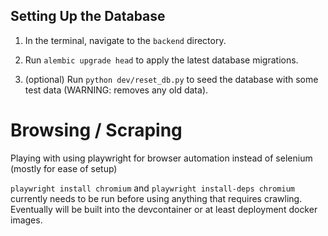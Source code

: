 ## Setting Up the Database

1. In the terminal, navigate to the `backend` directory.

2. Run `alembic upgrade head` to apply the latest database migrations.

3. (optional) Run `python dev/reset_db.py` to seed the database with some test data (WARNING: removes any old data).

# Browsing / Scraping

Playing with using playwright for browser automation instead of selenium (mostly for ease of setup)

`playwright install chromium` and `playwright install-deps chromium` currently needs to be run before using anything that requires crawling. Eventually will be built into the devcontainer or at least deployment docker images.

